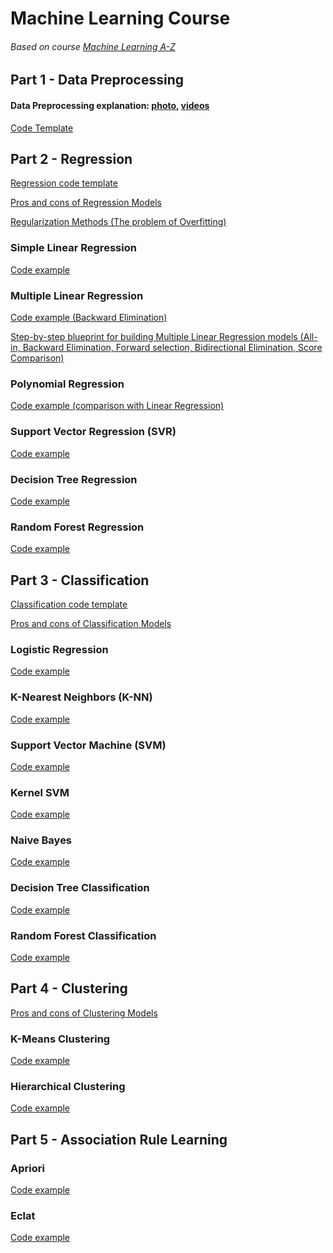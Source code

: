 # Machine Learning Course
###### Based on course [Machine Learning A-Z](https://www.udemy.com/machinelearning/)

## Part 1 - Data Preprocessing
#### Data Preprocessing explanation: [photo](https://github.com/DmitryPoliuha/ml-course/blob/master/Part%201%20-%20Data%20Preprocessing/data_preprocessing.jpg), [videos](https://www.udemy.com/machinelearning/learn/v4/t/lecture/5683408)

[Code Template](https://github.com/DmitryPoliuha/ml-course/blob/master/Part%201%20-%20Data%20Preprocessing/data_preprocessing_template.py)



## Part 2 - Regression
[Regression code template](https://github.com/DmitryPoliuha/ml-course/blob/master/Part%202%20-%20Regression/regression_template.py)

[Pros and cons of Regression Models](https://github.com/DmitryPoliuha/ml-course/blob/master/Part%202%20-%20Regression/Regression-Pros-Cons.pdf)

[Regularization Methods (The problem of Overfitting)](https://github.com/DmitryPoliuha/ml-course/blob/master/Part%202%20-%20Regression/Regularization-Methods.pdf)


### Simple Linear Regression
[Code example](https://github.com/DmitryPoliuha/ml-course/blob/master/Part%202%20-%20Regression/Simple%20Linear%20Regression/simple_linear_regression.py)


### Multiple Linear Regression
[Code example (Backward Elimination)](https://github.com/DmitryPoliuha/ml-course/blob/master/Part%202%20-%20Regression/Multiple%20Linear%20Regression/multiple_linear_regression.py)

[Step-by-step blueprint for building Multiple Linear Regression models (All-in, Backward Elimination, Forward selection, Bidirectional Elimination, Score Comparison)](https://github.com/DmitryPoliuha/ml-course/blob/master/Part%202%20-%20Regression/Multiple%20Linear%20Regression/Step-by-step-Blueprints-For-Building-Models.pdf)


### Polynomial Regression
[Code example (comparison with Linear Regression)](https://github.com/DmitryPoliuha/ml-course/blob/master/Part%202%20-%20Regression/Polynomial%20Regression/polynomial_regression.py)


### Support Vector Regression (SVR)
[Code example](https://github.com/DmitryPoliuha/ml-course/blob/master/Part%202%20-%20Regression/Support%20Vector%20Regression%20(SVR)/svr.py)


### Decision Tree Regression
[Code example](https://github.com/DmitryPoliuha/ml-course/blob/master/Part%202%20-%20Regression/Decision%20Tree%20Regression/decision_tree_regression.py)


### Random Forest Regression
[Code example](https://github.com/DmitryPoliuha/ml-course/blob/master/Part%202%20-%20Regression/Random%20Forest%20Regression/random_forest_regression.py)



## Part 3 - Classification
[Classification code template](https://github.com/DmitryPoliuha/ml-course/blob/master/Part%203%20-%20Classification/classification_template.py)

[Pros and cons of Classification Models](https://github.com/DmitryPoliuha/ml-course/blob/master/Part%203%20-%20Classification/Classification-Pros-Cons.pdf)


### Logistic Regression
[Code example](https://github.com/DmitryPoliuha/ml-course/blob/master/Part%203%20-%20Classification/Logistic%20Regression/logistic_regression.py)


### K-Nearest Neighbors (K-NN)
[Code example](https://github.com/DmitryPoliuha/ml-course/blob/master/Part%203%20-%20Classification/K-Nearest%20Neighbors%20(K-NN)/knn.py)


### Support Vector Machine (SVM)
[Code example](https://github.com/DmitryPoliuha/ml-course/blob/master/Part%203%20-%20Classification/Support%20Vector%20Machine%20(SVM)/svm.py)


### Kernel SVM
[Code example](https://github.com/DmitryPoliuha/ml-course/blob/master/Part%203%20-%20Classification/Kernel%20SVM/kernel_svm.py)


### Naive Bayes
[Code example](https://github.com/DmitryPoliuha/ml-course/blob/master/Part%203%20-%20Classification/Naive%20Bayes/naive_bayes.py)


### Decision Tree Classification
[Code example](https://github.com/DmitryPoliuha/ml-course/blob/master/Part%203%20-%20Classification/Decision%20Tree%20Classification/decision_tree_classification.py)


### Random Forest Classification
[Code example](https://github.com/DmitryPoliuha/ml-course/blob/master/Part%203%20-%20Classification/Random%20Forest%20Classification/random_forest_classification.py)



## Part 4 - Clustering
[Pros and cons of Clustering Models](https://github.com/DmitryPoliuha/ml-course/blob/master/Part%204%20-%20Clustering/Clustering-Pros-Cons.pdf)


### K-Means Clustering
[Code example](https://github.com/DmitryPoliuha/ml-course/blob/master/Part%204%20-%20Clustering/K-Means%20Clustering/kmeans.py)


### Hierarchical Clustering
[Code example](https://github.com/DmitryPoliuha/ml-course/blob/master/Part%204%20-%20Clustering/Hierarchical%20Clustering/hc.py)



## Part 5 - Association Rule Learning


### Apriori
[Code example](https://github.com/DmitryPoliuha/ml-course/blob/master/Part%205%20-%20Association%20Rule%20Learning/Apriori/apriori.py)


### Eclat
[Code example](https://github.com/DmitryPoliuha/ml-course/blob/master/Part%205%20-%20Association%20Rule%20Learning/Eclat/eclat.py)
